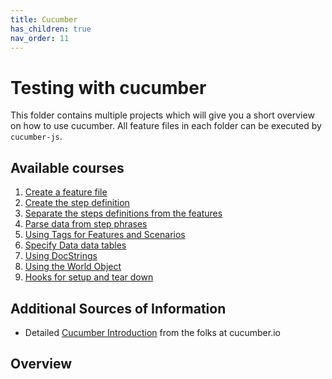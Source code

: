 ```yaml
---
title: Cucumber
has_children: true
nav_order: 11
---
```


# Testing with cucumber

This folder contains multiple projects which will give you a short overview on how
to use cucumber. All feature files in each folder can be executed by ``cucumber-js``. 

## Available courses

1. [Create a feature file](01_Create_A_Feature_File/README.md)
1. [Create the step definition](02_Create_The_Step_Definition/README.md)
1. [Separate the steps definitions from the features](03_Separate_the_Steps_from_the_Features/README.md)
1. [Parse data from step phrases](04_Parse_Data_from_the_Step_Phrases/README.md)
1. [Using Tags for Features and Scenarios](05_Use_Tags_on_Features_and_Scenarios/README.md)
1. [Specify Data data tables](06_Specify_Data_in_Tables/README.md)
1. [Using DocStrings](07_Using_DocStrings/README.md)
1. [Using the World Object](08_Using_the_World_Object/README.md)
1. [Hooks for setup and tear down](09_Using_Hooks_to_Setup_and_TearDown/README.md)

## Additional Sources of Information

* Detailed [Cucumber Introduction](https://cucumber.io/docs/guides/overview/) from the folks at cucumber.io

## Overview
